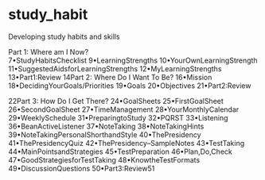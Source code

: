 # study_habit
Developing study habits and skills


Part 1: Where am I Now?  
7•StudyHabitsChecklist
9•LearningStrengths
10•YourOwnLearningStrength
11•SuggestedAidsforLearningStrengths
12•MyLearningStrengths
13•Part1:Review
14Part 2: Where Do I Want To Be? 
16•Mission
18•DecidingYourGoals/Priorities
19•Goals
20•Objectives
21•Part2:Review

22Part 3: How Do I Get There? 
24•GoalSheets
25•FirstGoalSheet
26•SecondGoalSheet
27•TimeManagement
28•YourMonthlyCalendar
29•WeeklySchedule
31•PreparingtoStudy
32•PQRST
33•Listening
36•BeanActiveListener
37•NoteTaking
38•NoteTakingHints
39•NoteTakingPersonalShorthandStyle
40•ThePresidency
41•ThePresidencyQuiz
42•ThePresidency–SampleNotes
43•TestTaking
44•MainPointsandStrategies
45•TestPreparation
46•Plan,Do,Check
47•GoodStrategiesforTestTaking
48•KnowtheTestFormats
49•DiscussionQuestions
50•Part3:Review51
